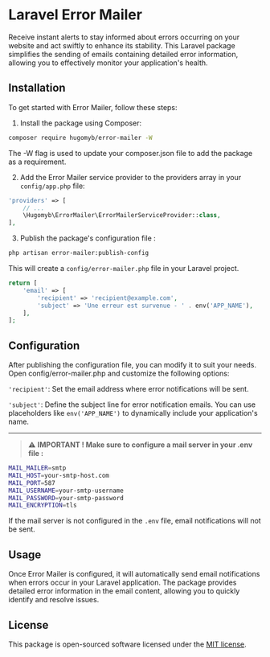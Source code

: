 # Laravel Error Mailer

Receive instant alerts to stay informed about errors occurring on your website and act swiftly to enhance its stability.
This Laravel package simplifies the sending of emails containing detailed error information, allowing you to effectively
monitor your application's health.

## Installation

To get started with Error Mailer, follow these steps:

1. Install the package using Composer:

```sh
composer require hugomyb/error-mailer -W
```

The -W flag is used to update your composer.json file to add the package as a requirement.

2. Add the Error Mailer service provider to the providers array in your `config/app.php` file:

```php
'providers' => [
    // ...
    \Hugomyb\ErrorMailer\ErrorMailerServiceProvider::class,
],
```

3. Publish the package's configuration file :

```sh
php artisan error-mailer:publish-config
```

This will create a `config/error-mailer.php` file in your Laravel project.

```php
return [
    'email' => [
        'recipient' => 'recipient@example.com',
        'subject' => 'Une erreur est survenue - ' . env('APP_NAME'),
    ],
];
```

## Configuration

After publishing the configuration file, you can modify it to suit your needs. Open config/error-mailer.php and
customize the following options:

`'recipient'`: Set the email address where error notifications will be sent.

`'subject'`: Define the subject line for error notification emails. You can use placeholders like `env('APP_NAME')` to
dynamically include your application's name.

<hr/>

> ⚠️ **IMPORTANT ! Make sure to configure a mail server in your .env file :**

```sh
MAIL_MAILER=smtp
MAIL_HOST=your-smtp-host.com
MAIL_PORT=587
MAIL_USERNAME=your-smtp-username
MAIL_PASSWORD=your-smtp-password
MAIL_ENCRYPTION=tls
```

If the mail server is not configured in the `.env` file, email notifications will not be sent.

## Usage

Once Error Mailer is configured, it will automatically send email notifications when errors occur in your Laravel
application. The package provides detailed error information in the email content, allowing you to quickly identify and
resolve issues.

## License

This package is open-sourced software licensed under the [MIT license](https://opensource.org/license/mit/).

